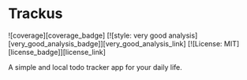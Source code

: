 # Trackus

![coverage][coverage_badge]
[![style: very good analysis][very_good_analysis_badge]][very_good_analysis_link]
[![License: MIT][license_badge]][license_link]

A simple and local todo tracker app for your daily life.